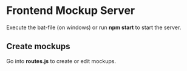 # Frontend Mockup Server
Execute the bat-file (on windows) or run **npm start** to start the server.

## Create mockups
Go into **routes.js** to create or edit mockups.
